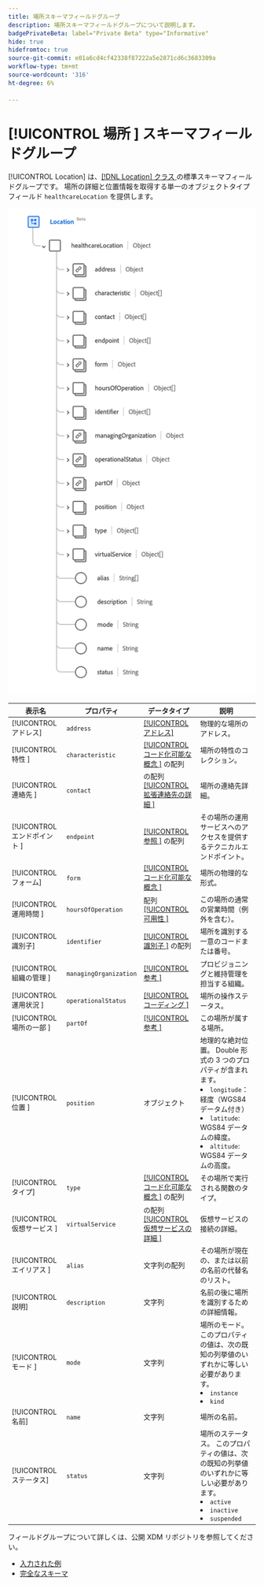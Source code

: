 ```yaml
---
title: 場所スキーマフィールドグループ
description: 場所スキーマフィールドグループについて説明します。
badgePrivateBeta: label="Private Beta" type="Informative"
hide: true
hidefromtoc: true
source-git-commit: e01a6cd4cf42338f87222a5e2871cd6c3683309a
workflow-type: tm+mt
source-wordcount: '316'
ht-degree: 6%

---
```


# [!UICONTROL  場所 ] スキーマフィールドグループ

[!UICONTROL Location] は、[[!DNL Location]  クラス ](../../classes/location.md) の標準スキーマフィールドグループです。 場所の詳細と位置情報を取得する単一のオブジェクトタイプフィールド `healthcareLocation` を提供します。

![ フィールドグループ構造 ](../../images/field-groups/location.png)

| 表示名 | プロパティ | データタイプ | 説明 |
| --- | --- | --- | --- |
| [!UICONTROL アドレス] | `address` | [[!UICONTROL アドレス]](../../data-types/healthcare/address.md) | 物理的な場所のアドレス。 |
| [!UICONTROL  特性 ] | `characteristic` | [[!UICONTROL  コード化可能な概念 ]](../../data-types/healthcare/codeable-concept.md) の配列 | 場所の特性のコレクション。 |
| [!UICONTROL  連絡先 ] | `contact` | の配列 [[!UICONTROL  拡張連絡先の詳細 ]](../../data-types/healthcare/extended-contact-detail.md) | 場所の連絡先詳細。 |
| [!UICONTROL  エンドポイント ] | `endpoint` | [[!UICONTROL  参照 ]](../../data-types/healthcare/reference.md) の配列 | その場所の運用サービスへのアクセスを提供するテクニカルエンドポイント。 |
| [!UICONTROL フォーム] | `form` | [[!UICONTROL  コード化可能な概念 ]](../../data-types/healthcare/codeable-concept.md) | 場所の物理的な形式。 |
| [!UICONTROL  運用時間 ] | `hoursOfOperation` | 配列 [[!UICONTROL  可用性 ]](../../data-types/healthcare/availability.md) | この場所の通常の営業時間（例外を含む）。 |
| [!UICONTROL 識別子] | `identifier` | [[!UICONTROL  識別子 ]](../../data-types/healthcare/identifier.md) の配列 | 場所を識別する一意のコードまたは番号。 |
| [!UICONTROL  組織の管理 ] | `managingOrganization` | [[!UICONTROL  参考 ]](../../data-types/healthcare/reference.md) | プロビジョニングと維持管理を担当する組織。 |
| [!UICONTROL  運用状況 ] | `operationalStatus` | [[!UICONTROL  コーディング ]](../../data-types/healthcare/coding.md) | 場所の操作ステータス。 |
| [!UICONTROL  場所の一部 ] | `partOf` | [[!UICONTROL  参考 ]](../../data-types/healthcare/reference.md) | この場所が属する場所。 |
| [!UICONTROL  位置 ] | `position` | オブジェクト | 地理的な絶対位置。 Double 形式の 3 つのプロパティが含まれます。 <li>`longitude`：経度（WGS84 データム付き）</li> <li>`latitude`: WGS84 データムの緯度。</li> <li>`altitude`: WGS84 データムの高度。</li> |
| [!UICONTROL タイプ] | `type` | [[!UICONTROL  コード化可能な概念 ]](../../data-types/healthcare/codeable-concept.md) の配列 | その場所で実行される関数のタイプ。 |
| [!UICONTROL  仮想サービス ] | `virtualService` | の配列 [[!UICONTROL  仮想サービスの詳細 ]](../../data-types/healthcare/virtual-service-detail.md) | 仮想サービスの接続の詳細。 |
| [!UICONTROL  エイリアス ] | `alias` | 文字列の配列 | その場所が現在の、または以前の名前の代替名のリスト。 |
| [!UICONTROL 説明] | `description` | 文字列 | 名前の後に場所を識別するための詳細情報。 |
| [!UICONTROL  モード ] | `mode` | 文字列 | 場所のモード。 このプロパティの値は、次の既知の列挙値のいずれかに等しい必要があります。 <li> `instance` </li> <li> `kind` </li> |
| [!UICONTROL 名前] | `name` | 文字列 | 場所の名前。 |
| [!UICONTROL ステータス] | `status` | 文字列 | 場所のステータス。 このプロパティの値は、次の既知の列挙値のいずれかに等しい必要があります。 <li> `active` </li> <li> `inactive` </li> <li> `suspended` </li> |

フィールドグループについて詳しくは、公開 XDM リポジトリを参照してください。

* [ 入力された例 ](https://github.com/adobe/xdm/blob/master/extensions/industry/healthcare/fhir/fieldgroups/location.example.1.json)
* [ 完全なスキーマ ](https://github.com/adobe/xdm/blob/master/extensions/industry/healthcare/fhir/fieldgroups/location.schema.json)
